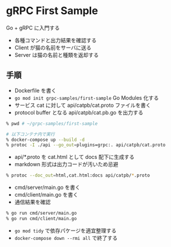 # gRPC First Sample

Go + gRPC に入門する  

- 各種コマンドと出力結果を確認する
- Client が猫の名前をサーバに送る
- Server は猫の名前と種類を返却する

## 手順

- Dockerfile を書く
- `go mod init grpc-samples/first-sample` Go Modules 化する
- サービス cat に対して api/catpb/cat.proto ファイルを書く
- protocol buffer となる api/catpb/cat.pb.go を出力する

```zsh
% pwd # ~/grpc-samples/first-sample

# 以下コンテナ内で実行
% docker-compose up --build -d
% protoc -I ./api --go_out=plugins=grpc:. api/catpb/cat.proto
```

- api/*.proto を cat.html として docs 配下に生成する
- markdown 形式は出力コードが汚いため忌避

```zsh
% protoc --doc_out=html,cat.html:docs api/catpb/*.proto
```

- cmd/server/main.go を書く
- cmd/client/main.go を書く
- 通信結果を確認

```zsh
% go run cmd/server/main.go
% go run cmd/client/main.go
```

- `go mod tidy` で依存パケージを適宜整理する
- `docker-compose down --rmi all` で終了する
